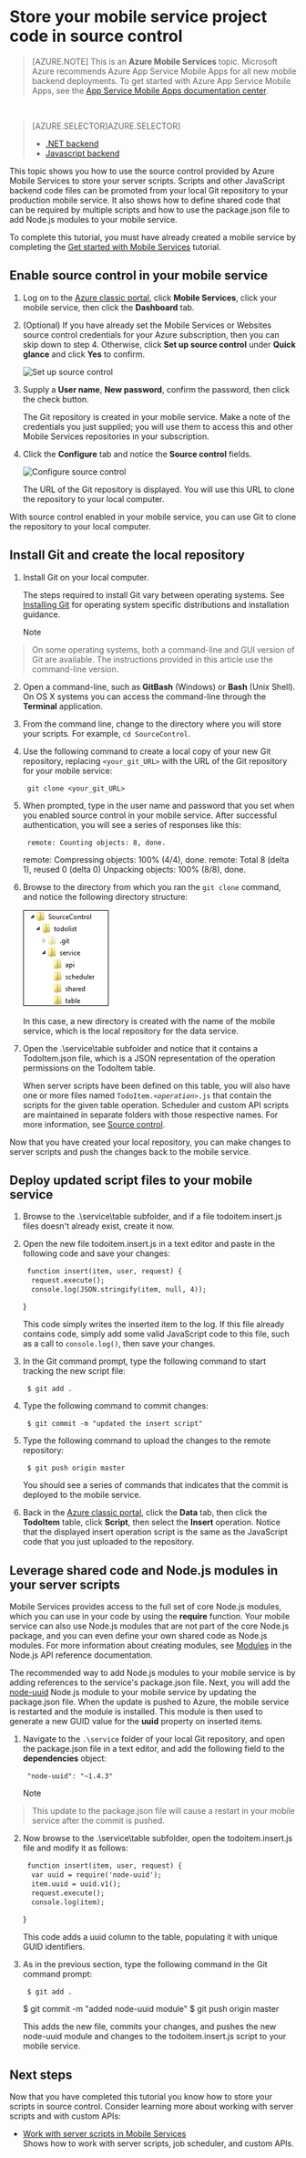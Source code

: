 <properties
    pageTitle="Store JavaScript backend project code in source control | Azure Mobile Services"
    description="Learn how to store your server script files and modules in a local Git repo on your computer."
    services="mobile-services"
    documentationCenter=""
    authors="ggailey777"
    manager="dwrede"
    editor=""/>

<tags
    ms.service="mobile-services"
    ms.workload="mobile"
    ms.tgt_pltfrm="na"
    ms.devlang="multiple"
    ms.topic="article"
    ms.date="12/07/2015"
    ms.author="glenga"/>

# Store your mobile service project code in source control
>[AZURE.NOTE] This is an **Azure Mobile Services** topic.  Microsoft Azure recommends Azure App Service Mobile Apps for all new mobile backend deployments.
To get started with Azure App Service Mobile Apps, see the [App Service Mobile Apps documentation center](/documentation/services/app-service/mobile).


&nbsp;

> [AZURE.SELECTOR]AZURE.SELECTOR]
> 
> * [.NET backend](mobile-services-dotnet-backend-store-code-source-control.md)
> * [Javascript backend](mobile-services-store-scripts-source-control.md)
> 
> 
This topic shows you how to use the source control provided by Azure Mobile Services to store your server scripts. Scripts and other JavaScript backend code files can be promoted from your local Git repository to your production mobile service. It also shows how to define shared code that can be required by multiple scripts and how to use the package.json file to add Node.js modules to your mobile service.

To complete this tutorial, you must have already created a mobile service by completing the [Get started with Mobile Services](mobile-services-ios-get-started.md) tutorial.

## <a name="enable-source-control"></a>Enable source control in your mobile service

1. Log on to the [Azure classic portal](https://manage.windowsazure.com/), click **Mobile Services**, click your mobile service, then click the **Dashboard** tab.

2. (Optional) If you have already set the Mobile Services or Websites source control credentials for your Azure subscription, then you can skip down to step 4. Otherwise, click **Set up source control** under **Quick glance** and click **Yes** to confirm.

	![Set up source control](./media/mobile-services-enable-source-control/mobile-setup-source-control.png)

3. Supply a **User name**, **New password**, confirm the password, then click the check button. 

	The Git repository is created in your mobile service. Make a note of the credentials you just supplied; you will use them to access this and other Mobile Services repositories in your subscription.

4. Click the **Configure** tab and notice the **Source control** fields.

	![Configure source control](./media/mobile-services-enable-source-control/mobile-source-control-configure.png)

	The URL of the Git repository is displayed. You will use this URL to clone the repository to your local computer.

With source control enabled in your mobile service, you can use Git to clone the repository to your local computer.
 

## <a name="clone-repo"></a>Install Git and create the local repository
1. Install Git on your local computer.

    The steps required to install Git vary between operating systems. See [Installing Git](http://git-scm.com/book/en/Getting-Started-Installing-Git) for operating system specific distributions and installation guidance.

   > [!NOTE]
> On some operating systems, both a command-line and GUI version of Git are available. The instructions provided in this article use the command-line version.
> 
2. Open a command-line, such as **GitBash** (Windows) or **Bash** (Unix Shell). On OS X systems you can access the command-line through the **Terminal** application.

3. From the command line, change to the directory where you will store your scripts. For example, `cd SourceControl`.

4. Use the following command to create a local copy of your new Git repository, replacing `<your_git_URL>` with the URL of the Git repository for your mobile service:

        git clone <your_git_URL>
5. When prompted, type in the user name and password that you set when you enabled source control in your mobile service. After successful authentication, you will see a series of responses like this:

        remote: Counting objects: 8, done.
     remote: Compressing objects: 100% (4/4), done.
     remote: Total 8 (delta 1), reused 0 (delta 0)
     Unpacking objects: 100% (8/8), done.
6. Browse to the directory from which you ran the `git clone` command, and notice the following directory structure:

    ![4][4]

    In this case, a new directory is created with the name of the mobile service, which is the local repository for the data service.

7. Open the .\service\table subfolder and notice that it contains a TodoItem.json file, which is a JSON representation of the operation permissions on the TodoItem table.

    When server scripts have been defined on this table, you will also have one or more files named <code>TodoItem.*&lt;operation&gt;*.js</code> that contain the scripts for the given table operation. Scheduler and custom API scripts are maintained in separate folders with those respective names. For more information, see [Source control](http://msdn.microsoft.com/library/windowsazure/c25aaede-c1f0-4004-8b78-113708761643).


Now that you have created your local repository, you can make changes to server scripts and push the changes back to the mobile service.

## <a name="deploy-scripts"></a>Deploy updated script files to your mobile service
1. Browse to the .\service\table subfolder, and if a file todoitem.insert.js files doesn't already exist, create it now.

2. Open the new file todoitem.insert.js in a text editor and paste in the following code and save your changes:

        function insert(item, user, request) {
         request.execute();
         console.log(JSON.stringify(item, null, 4));
     }

    This code simply writes the inserted item to the log. If this file already contains code, simply add some valid JavaScript code to this file, such as a call to `console.log()`, then save your changes.

3. In the Git command prompt, type the following command to start tracking the new script file:

        $ git add .



1. Type the following command to commit changes:

        $ git commit -m "updated the insert script"
2. Type the following command to upload the changes to the remote repository:

        $ git push origin master

    You should see a series of commands that indicates that the commit is deployed to the mobile service.

3. Back in the [Azure classic portal](https://manage.windowsazure.com/), click the **Data** tab, then click the **TodoItem** table, click  **Script**, then select the **Insert** operation. Notice that the displayed insert operation script is the same as the JavaScript code that you just uploaded to the repository.


## <a name="use-npm"></a>Leverage shared code and Node.js modules in your server scripts
Mobile Services provides access to the full set of core Node.js modules, which you can use in your code by using the **require** function. Your mobile service can also use Node.js modules that are not part of the core Node.js package, and you can even define your own shared code as Node.js modules. For more information about creating modules, see [Modules](http://nodejs.org/api/modules.html) in the Node.js API reference documentation.

The recommended way to add Node.js modules to your mobile service is by adding references to the service's package.json file. Next, you will add the [node-uuid](https://npmjs.org/package/node-uuid) Node.js module to your mobile service by updating the package.json file. When the update is pushed to Azure, the mobile service is restarted and the module is installed. This module is then used to generate a new GUID value for the **uuid** property on inserted items.

1. Navigate to the `.\service` folder of your local Git repository, and open the package.json file in a text editor, and add the following field to the **dependencies** object:

        "node-uuid": "~1.4.3"

   > [!NOTE]
> This update to the package.json file will cause a restart in your mobile service after the commit is pushed.
> 
2. Now browse to the .\service\table subfolder, open the todoitem.insert.js file and modify it as follows:

        function insert(item, user, request) {
         var uuid = require('node-uuid');
         item.uuid = uuid.v1();
         request.execute();
         console.log(item);
     }

    This code adds a uuid column to the table, populating it with unique GUID identifiers.

3. As in the previous section, type the following command in the Git command prompt:

        $ git add .
     $ git commit -m "added node-uuid module"
     $ git push origin master

    This adds the new file, commits your changes, and pushes the new node-uuid module and changes to the todoitem.insert.js script to your mobile service.


## <a name="next-steps"> </a>Next steps
Now that you have completed this tutorial you know how to store your scripts in source control. Consider learning more about working with server scripts and with custom APIs:

* [Work with server scripts in Mobile Services](mobile-services-how-to-use-server-scripts.md)
  <br/>Shows how to work with server scripts, job scheduler, and custom APIs.

<!-- Anchors. -->

[Enable source control in your mobile service]: #enable-source-control
[Install Git and create the local repository]: #clone-repo
[Deploy updated script files to your mobile service]: #deploy-scripts
[Leverage shared code and Node.js modules in your server scripts]: #use-npm

<!-- Images. -->

[4]: ./media/mobile-services-store-scripts-source-control/mobile-source-local-repo.png
[5]: ./media/mobile-services-store-scripts-source-control/mobile-portal-data-tables.png
[6]: ./media/mobile-services-store-scripts-source-control/mobile-insert-script-source-control.png

<!-- URLs. -->

[Git website]: http://git-scm.com
[Source control]: http://msdn.microsoft.com/library/windowsazure/c25aaede-c1f0-4004-8b78-113708761643
[Installing Git]: http://git-scm.com/book/en/Getting-Started-Installing-Git
[Get started with Mobile Services]: mobile-services-ios-get-started.md
[Work with server scripts in Mobile Services]: mobile-services-how-to-use-server-scripts.md
[Azure classic portal]: https://manage.windowsazure.com/
[Modules]: http://nodejs.org/api/modules.html
[node-uuid]: https://npmjs.org/package/node-uuid

